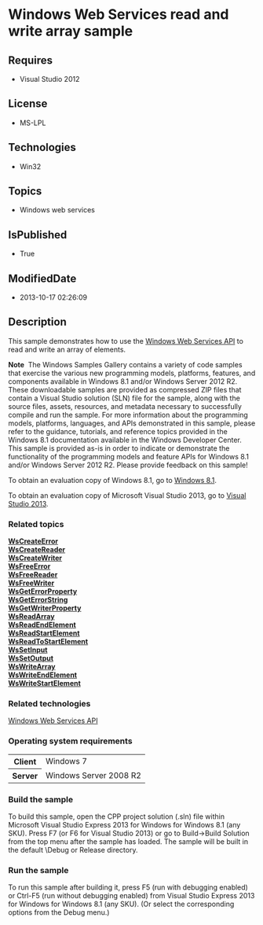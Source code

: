 # Windows Web Services read and write array sample
## Requires
* Visual Studio 2012
## License
* MS-LPL
## Technologies
* Win32
## Topics
* Windows web services
## IsPublished
* True
## ModifiedDate
* 2013-10-17 02:26:09
## Description

<div id="mainSection">
<p>This sample demonstrates how to use the <a href="http://msdn.microsoft.com/en-us/library/windows/desktop/dd430435">
Windows Web Services API</a> to read and write an array of elements. </p>
<p class="note"><b>Note</b>&nbsp;&nbsp;The Windows Samples Gallery contains a variety of code samples that exercise the various new programming models, platforms, features, and components available in Windows&nbsp;8.1 and/or Windows Server&nbsp;2012&nbsp;R2. These downloadable samples
 are provided as compressed ZIP files that contain a Visual Studio solution (SLN) file for the sample, along with the source files, assets, resources, and metadata necessary to successfully compile and run the sample. For more information about the programming
 models, platforms, languages, and APIs demonstrated in this sample, please refer to the guidance, tutorials, and reference topics provided in the Windows&nbsp;8.1 documentation available in the Windows Developer Center. This sample is provided as-is in order to
 indicate or demonstrate the functionality of the programming models and feature APIs for Windows&nbsp;8.1 and/or Windows Server&nbsp;2012&nbsp;R2. Please provide feedback on this sample!</p>
<p>To obtain an evaluation copy of Windows&nbsp;8.1, go to <a href="http://go.microsoft.com/fwlink/p/?linkid=301696">
Windows&nbsp;8.1</a>.</p>
<p>To obtain an evaluation copy of Microsoft Visual Studio&nbsp;2013, go to <a href="http://go.microsoft.com/fwlink/p/?linkid=301697">
Visual Studio&nbsp;2013</a>.</p>
<h3><a id="related_topics"></a>Related topics</h3>
<dl><dt><a href="http://msdn.microsoft.com/en-us/library/windows/desktop/dd430497"><b>WsCreateError</b></a>
</dt><dt><a href="http://msdn.microsoft.com/en-us/library/windows/desktop/dd430504"><b>WsCreateReader</b></a>
</dt><dt><a href="http://msdn.microsoft.com/en-us/library/windows/desktop/dd430509"><b>WsCreateWriter</b></a>
</dt><dt><a href="http://msdn.microsoft.com/en-us/library/windows/desktop/dd430526"><b>WsFreeError</b></a>
</dt><dt><a href="http://msdn.microsoft.com/en-us/library/windows/desktop/dd430531"><b>WsFreeReader</b></a>
</dt><dt><a href="http://msdn.microsoft.com/en-us/library/windows/desktop/dd430535"><b>WsFreeWriter</b></a>
</dt><dt><a href="http://msdn.microsoft.com/en-us/library/windows/desktop/dd430539"><b>WsGetErrorProperty</b></a>
</dt><dt><a href="http://msdn.microsoft.com/en-us/library/windows/desktop/dd430540"><b>WsGetErrorString</b></a>
</dt><dt><a href="http://msdn.microsoft.com/en-us/library/windows/desktop/dd430566"><b>WsGetWriterProperty</b></a>
</dt><dt><a href="http://msdn.microsoft.com/en-us/library/windows/desktop/dd430581"><b>WsReadArray</b></a>
</dt><dt><a href="http://msdn.microsoft.com/en-us/library/windows/desktop/dd430589"><b>WsReadEndElement</b></a>
</dt><dt><a href="http://msdn.microsoft.com/en-us/library/windows/desktop/dd430599"><b>WsReadStartElement</b></a>
</dt><dt><a href="http://msdn.microsoft.com/en-us/library/windows/desktop/dd430600"><b>WsReadToStartElement</b></a>
</dt><dt><a href="http://msdn.microsoft.com/en-us/library/windows/desktop/dd430631"><b>WsSetInput</b></a>
</dt><dt><a href="http://msdn.microsoft.com/en-us/library/windows/desktop/dd430635"><b>WsSetOutput</b></a>
</dt><dt><a href="http://msdn.microsoft.com/en-us/library/windows/desktop/dd430646"><b>WsWriteArray</b></a>
</dt><dt><a href="http://msdn.microsoft.com/en-us/library/windows/desktop/dd430655"><b>WsWriteEndElement</b></a>
</dt><dt><a href="http://msdn.microsoft.com/en-us/library/windows/desktop/dd430665"><b>WsWriteStartElement</b></a>
</dt></dl>
<h3>Related technologies</h3>
<a href="http://msdn.microsoft.com/en-us/library/windows/desktop/dd430435">Windows Web Services API</a>
<h3>Operating system requirements</h3>
<table>
<tbody>
<tr>
<th>Client</th>
<td><dt>Windows&nbsp;7 </dt></td>
</tr>
<tr>
<th>Server</th>
<td><dt>Windows Server&nbsp;2008&nbsp;R2 </dt></td>
</tr>
</tbody>
</table>
<h3>Build the sample</h3>
<p>To build this sample, open the CPP project solution (.sln) file within Microsoft Visual Studio Express&nbsp;2013 for Windows for Windows&nbsp;8.1 (any SKU). Press F7 (or F6 for Visual Studio&nbsp;2013) or go to Build-&gt;Build Solution from the top menu after the sample
 has loaded. The sample will be built in the default \Debug or Release directory.</p>
<h3>Run the sample</h3>
<p>To run this sample after building it, press F5 (run with debugging enabled) or Ctrl-F5 (run without debugging enabled) from Visual Studio Express&nbsp;2013 for Windows for Windows&nbsp;8.1 (any SKU). (Or select the corresponding options from the Debug menu.)
</p>
</div>

